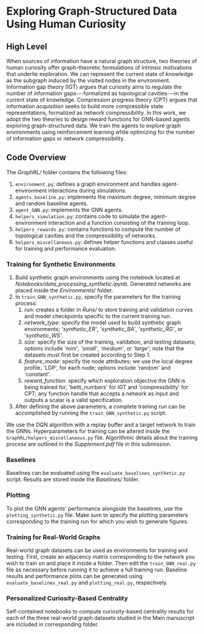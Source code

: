 # Exploring Graph-Structured Data Using Human Curiosity

## High Level
When sources of information have a natural graph structure, two theories of human curiosity offer graph-theoretic formulations of intrinsic motivations that underlie exploration. We can represent the current state of knowledge as the subgraph induced by the visited nodes in the environment. Information gap theory (IGT) argues that curiosity aims to regulate the number of information gaps---formalized as topological cavities---in the current state of knowledge. Compression progress theory (CPT) argues that information acquisition seeks to build more compressible state representations, formalized as network compressibility. In this work, we adopt the two theories to design reward functions for GNN-based agents exploring graph-structured data. We train the agents to explore graph environments using reinforcement learning while optimizing for the number of information gaps or network compressibility.

## Code Overview

The *GraphRL/* folder contains the following files:
1. `environment.py`: defines a graph environment and handles agent-environment interactions during simulations.
2. `agents_baseline.py`: implements the maximum degree, minimum degree and random baseline agents.
3. `agent_GNN.py`: implements the GNN agents.
4. `helpers_simulation.py`: contains code to simulate the agent-environment interaction and a function consisting of the training loop.
5. `helpers_rewards.py`: contains functions to compute the number of topological cavities and the compressibility of networks.
6. `helpers_miscellaneous.py`: defines helper functions and classes useful for training and performance evaluation.

### Training for Synthetic Environments
1. Build synthetic graph environments using the notebook located at *Notebooks/data_processing_synthetic.ipynb*. Generated networks are placed inside the *Environments/* folder.
2. In `train_GNN_synthetic.py`, specify the parameters for the training process:
      1. *run*: creates a folder in *Runs/* to store training and validation curves and model checkpoints specific to the current training run.
      2. *network_type*: specify the model used to build synthetic graph environments; *'synthetic_ER'*, *'synthetic_BA'*, *'synthetic_RG'*, or *'synthetic_WS'*.
      3. *size*: specify the size of the training, validation, and testing datasets; options include *'mini'*, *'small'*, *'medium'*, or *'large'*; note that the datasets must first be created according to Step 1.
      4. *feature_mode*: specify the node attributes; we use the local degree profile, 'LDP', for each node; options include 'random' and 'constant'.
      5. *reward_function*: specify which exploration objective the GNN is being trained for, 'betti_numbers' for IGT and 'compressibility' for CPT; any function handle that accepts a network as input and outputs a scalar is a valid specification.
3. After defining the above parameters, a complete training run can be accomplished by running the `train_GNN_synthetic.py` script.

We use the DQN algorithm with a replay buffer and a target network to train the GNNs. Hyperparameters for training can be altered inside the `GraphRL/helpers_miscellaneous.py` file. Algorithmic details about the training process are outlined in the *Supplement.pdf* file in this submission. 

### Baselines
Baselines can be evaluated using the `evaluate_baselines_synthetic.py` script. Results are stored inside the *Baselines/* folder. 

### Plotting
To plot the GNN agents' performance alongside the baselines, use the `plotting_synthetic.py` file. Make sure to specify the plotting parameters corresponding to the training run for which you wish to generate figures. 

### Training for Real-World Graphs
Real-world graph datasets can be used as environments for training and testing. First, create an adjacency matrix corresponding to the network you wish to train on and place it inside a folder. Then edit the `train_GNN_real.py` file as necessary before running it to achieve a full training run. Baseline results and performance plots can be generated using `evaluate_baselines_real.py` and `plotting_real.py`, respectively.

### Personalized Curiosity-Based Centrality
Self-contained notebooks to compute curiosity-based centrality results for each of the three real-world graph datasets studied in the Main manuscript are included in corresponding folder.
